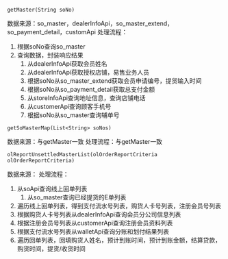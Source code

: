 
```
getMaster(String soNo)
```
数据来源：so_master，dealerInfoApi，so_master_extend，so_payment_detail，customApi
处理流程：
1. 根据soNo查询so_master
2. 查询数据，封装响应结果
	1. 从dealerInfoApi获取会员姓名
	2. 从dealerInfoApi获取授权店铺，易售业务人员
	3. 根据soNo从so_master_extend获取会员申请编号，提货输入时间
	4. 根据soNo从so_payment_detail获取总支付金额
	5. 从storeInfoApi查询地址信息，查询店铺电话
	6. 从customerApi查询顾客手机号
	7. 根据soNo从so_master查询辅单号

```
getSoMasterMap(List<String> soNos)
```
数据来源：与getMaster一致
处理流程：与getMaster一致

```
olReportUnsettledMasterList(olOrderReportCriteria olOrderReportCriteria)
```
数据来源：
处理流程：
1. 从soApi查询线上回单列表
	1. 从so_master查询已经提货的E单列表
2. 遍历线上回单列表，得到支付流水号列表，购货人卡号列表，注册会员号列表
3. 根据购货人卡号列表从dealerInfoApi查询会员分公司信息列表
4. 根据注册会员号列表从customerApi查询注册会员资料列表
5. 根据支付流水号列表从walletApi查询分账和划付结果列表
6. 遍历回单列表，回填购货人姓名，预计到账时间，预计到账金额，结算贷款，购货时间，提货/收货时间
